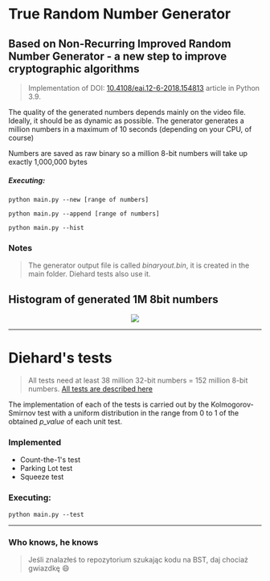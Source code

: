 # True Random Number Generator
## Based on Non-Recurring Improved Random Number Generator - a new step to improve cryptographic algorithms
>Implementation of DOI: [10.4108/eai.12-6-2018.154813][DOI] article in Python 3.9.

The quality of the generated numbers depends mainly on the video file. Ideally, it should be as dynamic as possible. The generator generates a million numbers in a maximum of 10 seconds (depending on your CPU, of course)

Numbers are saved as raw binary so a million 8-bit numbers will take up exactly 1,000,000 bytes
##### Executing:

```python main.py --new [range of numbers]```

```python main.py --append [range of numbers]```

```python main.py --hist```

### Notes

>The generator output file is called *binaryout.bin*, it is created in the main folder. Diehard tests also use it.

## Histogram of generated 1M 8bit numbers
<p align="center">
  <img src="https://raw.githubusercontent.com/D4VOS/true_random_number_generator/97ca73ea80bde7f8fc6bd10ca817d517cb36c1ab/charts/output_m_257.png" />
</p>

------------
# Diehard's tests
> All tests need at least 38 million 32-bit numbers = 152 million 8-bit numbers.
> [All tests are described here][Diehard]

The implementation of each of the tests is carried out by the Kolmogorov-Smirnov test with a uniform distribution in the range from 0 to 1 of the obtained *p_value* of each unit test.

### Implemented
- Count-the-1's test
- Parking Lot test
- Squeeze test

### Executing:
```python main.py --test```

------------
### Who knows, he knows
>Jeśli znalazłeś to repozytorium szukając kodu na BST, daj chociaż gwiazdkę :smile:

[Diehard]:<https://en.wikipedia.org/wiki/Diehard_tests>
[DOI]:<https://www.researchgate.net/publication/325740094_Non-Recurring_Improved_Random_Number_Generator-_a_new_step_to_improve_cryptographic_algorithms/fulltext/5b211af50f7e9b0e3740174d/Non-Recurring-Improved-Random-Number-Generator-a-new-step-to-improve-cryptographic-algorithms.pdf>
